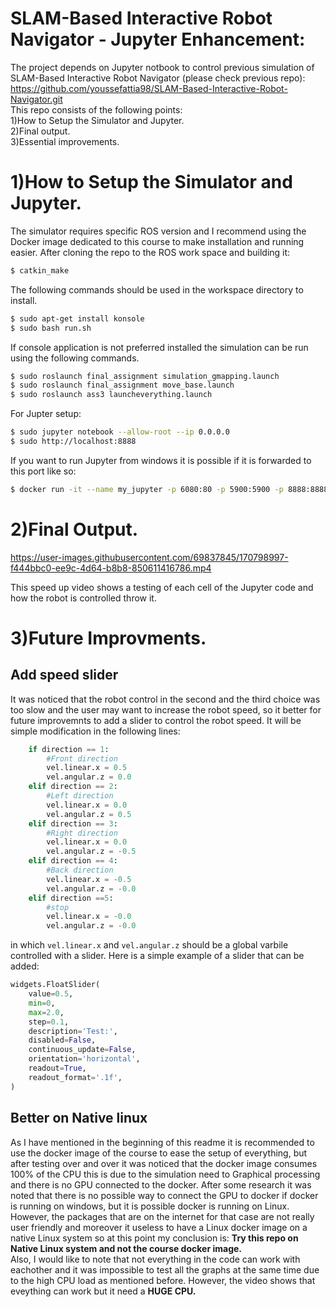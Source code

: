 # SLAM-Based Interactive Robot Navigator - Jupyter Enhancement:

The project depends on Jupyter notbook to control previous simulation of SLAM-Based Interactive Robot Navigator (please check previous repo):   
https://github.com/youssefattia98/SLAM-Based-Interactive-Robot-Navigator.git    
This repo consists of the following points:  
 1)How to Setup the Simulator and Jupyter.   
 2)Final output.  
 3)Essential improvements.       

1)How to Setup the Simulator and Jupyter.  
================================

The simulator requires specific ROS version and I recommend using the Docker image dedicated to this course to make installation and running easier. After cloning the repo to the ROS work space and building it:      
```bash
$ catkin_make
``` 
 The following commands should be used in the workspace directory to install.

```bash
$ sudo apt-get install konsole
$ sudo bash run.sh
```
If console application is not preferred installed the simulation can be run using the following commands.

```bash
$ sudo roslaunch final_assignment simulation_gmapping.launch 
$ sudo roslaunch final_assignment move_base.launch
$ sudo roslaunch ass3 launcheverything.launch
```
  For Jupter setup:
```bash
$ sudo jupyter notebook --allow-root --ip 0.0.0.0
$ sudo http://localhost:8888
```
  If you want to run Jupyter from windows it is possible if it is forwarded to this port like so:  
```bash
$ docker run -it --name my_jupyter -p 6080:80 -p 5900:5900 -p 8888:8888 carms84/noetic_ros2 
```

2)Final Output. 
================================


https://user-images.githubusercontent.com/69837845/170798997-f444bbc0-ee9c-4d64-b8b8-850611416786.mp4


This speed up video shows a testing of each cell of the Jupyter code and how the robot is controlled throw it.

3)Future Improvments. 
================================
Add speed slider
----------------------

It was noticed that the robot control in the second and the third choice was too slow and the user may want to increase the robot speed, so it better for future improvemnts to add a slider to control the robot speed. It will be simple modification in the following lines:
```python
    if direction == 1:
        #Front direction
        vel.linear.x = 0.5
        vel.angular.z = 0.0
    elif direction == 2:
        #Left direction
        vel.linear.x = 0.0
        vel.angular.z = 0.5
    elif direction == 3:
        #Right direction
        vel.linear.x = 0.0
        vel.angular.z = -0.5
    elif direction == 4:
        #Back direction
        vel.linear.x = -0.5
        vel.angular.z = -0.0
    elif direction ==5:
        #stop
        vel.linear.x = -0.0
        vel.angular.z = -0.0
```
in which `vel.linear.x` and `vel.angular.z` should be a global varbile controlled with a slider. Here is a simple example of a slider that can be added:
```python
widgets.FloatSlider(
    value=0.5,
    min=0,
    max=2.0,
    step=0.1,
    description='Test:',
    disabled=False,
    continuous_update=False,
    orientation='horizontal',
    readout=True,
    readout_format='.1f',
)
```

Better on Native linux
----------------------
As I have mentioned in the beginning of this readme it is recommended to use the docker image of the course to ease the setup of everything, but after testing over and over it was noticed that the docker image consumes 100% of the CPU this is due to the simulation need to Graphical processing and there is no GPU connected to the docker. After some research it was noted that there is no possible way to connect the GPU to docker if docker is running on windows, but it is possible docker is running on Linux. However, the packages that are on the internet for that case are not really user friendly and moreover it useless to have a Linux docker image on a native Linux system so at this point my conclusion is: **Try this repo on Native Linux system and not the course docker image.**  
Also, I would like to note that not everything in the code can work with eachother and it was impossible to test all the graphs at the same time due to the high CPU load as mentioned before. However, the video shows that eveything can work but it need a **HUGE CPU.**
